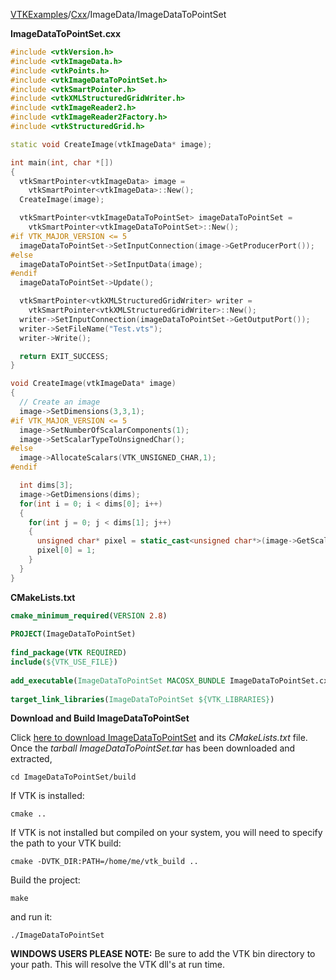 [VTKExamples](Home)/[Cxx](Cxx)/ImageData/ImageDataToPointSet

**ImageDataToPointSet.cxx**
```c++
#include <vtkVersion.h>
#include <vtkImageData.h>
#include <vtkPoints.h>
#include <vtkImageDataToPointSet.h>
#include <vtkSmartPointer.h>
#include <vtkXMLStructuredGridWriter.h>
#include <vtkImageReader2.h>
#include <vtkImageReader2Factory.h>
#include <vtkStructuredGrid.h>

static void CreateImage(vtkImageData* image);

int main(int, char *[])
{
  vtkSmartPointer<vtkImageData> image =
    vtkSmartPointer<vtkImageData>::New();
  CreateImage(image);

  vtkSmartPointer<vtkImageDataToPointSet> imageDataToPointSet =
    vtkSmartPointer<vtkImageDataToPointSet>::New();
#if VTK_MAJOR_VERSION <= 5
  imageDataToPointSet->SetInputConnection(image->GetProducerPort());
#else
  imageDataToPointSet->SetInputData(image);
#endif
  imageDataToPointSet->Update();

  vtkSmartPointer<vtkXMLStructuredGridWriter> writer =
    vtkSmartPointer<vtkXMLStructuredGridWriter>::New();
  writer->SetInputConnection(imageDataToPointSet->GetOutputPort());
  writer->SetFileName("Test.vts");
  writer->Write();

  return EXIT_SUCCESS;
}

void CreateImage(vtkImageData* image)
{
  // Create an image
  image->SetDimensions(3,3,1);
#if VTK_MAJOR_VERSION <= 5
  image->SetNumberOfScalarComponents(1);
  image->SetScalarTypeToUnsignedChar();
#else
  image->AllocateScalars(VTK_UNSIGNED_CHAR,1);
#endif

  int dims[3];
  image->GetDimensions(dims);
  for(int i = 0; i < dims[0]; i++)
  {
    for(int j = 0; j < dims[1]; j++)
    {
      unsigned char* pixel = static_cast<unsigned char*>(image->GetScalarPointer(i,j,0));
      pixel[0] = 1;
    }
  }
}
```
**CMakeLists.txt**
```cmake
cmake_minimum_required(VERSION 2.8)
 
PROJECT(ImageDataToPointSet)
 
find_package(VTK REQUIRED)
include(${VTK_USE_FILE})
 
add_executable(ImageDataToPointSet MACOSX_BUNDLE ImageDataToPointSet.cxx)
 
target_link_libraries(ImageDataToPointSet ${VTK_LIBRARIES})
```

**Download and Build ImageDataToPointSet**

Click [here to download ImageDataToPointSet](https://github.com/lorensen/VTKWikiExamplesTarballs/raw/master/ImageDataToPointSet.tar) and its *CMakeLists.txt* file.
Once the *tarball ImageDataToPointSet.tar* has been downloaded and extracted,
```
cd ImageDataToPointSet/build 
```
If VTK is installed:
```
cmake ..
```
If VTK is not installed but compiled on your system, you will need to specify the path to your VTK build:
```
cmake -DVTK_DIR:PATH=/home/me/vtk_build ..
```
Build the project:
```
make
```
and run it:
```
./ImageDataToPointSet
```
**WINDOWS USERS PLEASE NOTE:** Be sure to add the VTK bin directory to your path. This will resolve the VTK dll's at run time.

